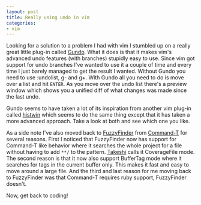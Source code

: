 ```yaml
---
layout: post
title: Really using undo in vim
categories:
- vim
---
```


Looking for a solution to a problem I had with vim I stumbled up on a really great little plug-in called [Gundo](http://sjl.bitbucket.org/gundo.vim/). What it does is that it makes vim's advanced undo features (with branches) stupidly easy to use. Since vim got support for undo branches I've wanted to use it a couple of time and every time I just barely managed to get the result I wanted. Without Gundo you need to use :undolist, g- and g+. With Gundo all you need to do is move over a list and hit `ENTER`. As you move over the undo list there's a preview window which shows you a unified diff of what changes was made since the last undo.

Gundo seems to have taken a lot of its inspiration from another vim plug-in called [histwin](https://github.com/chrisbra/histwin.vim) which seems to do the same thing except that it has taken a more advanced approach. Take a look at both and see which one you like.

As a side note I've also moved back to [FuzzyFinder](http://www.vim.org/scripts/script.php?script_id=1984) from [Command-T](http://www.vim.org/scripts/script.php?script_id=3025) for several reasons. First I noticed that FuzzyFinder now has support for Command-T like behavior where it searches the whole project for a file without having to add `**/` to the pattern. [Takeshi](http://www.vim.org/account/profile.php?user_id=12324) calls it CoverageFile mode. The second reason is that it now also support BufferTag mode where it searches for tags in the current buffer only. This makes it fast and easy to move around a large file. And the third and last reason for me moving back to FuzzyFinder was that Command-T requires ruby support, FuzzyFinder doesn't.

Now, get back to coding!
